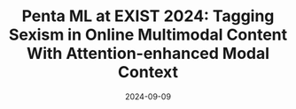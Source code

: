 ---
title: "Penta ML at EXIST 2024: Tagging Sexism in Online Multimodal Content With Attention-enhanced Modal Context"
collection: publications
category: workshops
excerpt: 'Effective content moderation requires automated systems that understand nuanced, multimodal, and multilingual online content. This study explores an attention-based approach to better balance textual and visual cues, improving performance in identifying sexism and other complex labels.'
date: 2024-09-09
venue: 'EXIST'
paperurl: 'https://ceur-ws.org/Vol-3740/paper-90.pdf'
---
